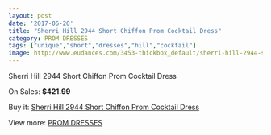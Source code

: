 ```yaml
---
layout: post
date: '2017-06-20'
title: "Sherri Hill 2944 Short Chiffon Prom Cocktail Dress"
category: PROM DRESSES
tags: ["unique","short","dresses","hill","cocktail"]
image: http://www.eudances.com/3453-thickbox_default/sherri-hill-2944-short-chiffon-prom-cocktail-dress.jpg
---
```

Sherri Hill 2944 Short Chiffon Prom Cocktail Dress

On Sales: **$421.99**
<a href="https://www.eudances.com/en/prom-dresses/1167-sherri-hill-2944-short-chiffon-prom-cocktail-dress.html"><amp-img layout="responsive" width="600" height="600" src="//www.eudances.com/3453-thickbox_default/sherri-hill-2944-short-chiffon-prom-cocktail-dress.jpg" alt="Sherri Hill 2944 Short Chiffon Prom Cocktail Dress 0" /></a>
<a href="https://www.eudances.com/en/prom-dresses/1167-sherri-hill-2944-short-chiffon-prom-cocktail-dress.html"><amp-img layout="responsive" width="600" height="600" src="//www.eudances.com/3458-thickbox_default/sherri-hill-2944-short-chiffon-prom-cocktail-dress.jpg" alt="Sherri Hill 2944 Short Chiffon Prom Cocktail Dress 1" /></a>
<a href="https://www.eudances.com/en/prom-dresses/1167-sherri-hill-2944-short-chiffon-prom-cocktail-dress.html"><amp-img layout="responsive" width="600" height="600" src="//www.eudances.com/3457-thickbox_default/sherri-hill-2944-short-chiffon-prom-cocktail-dress.jpg" alt="Sherri Hill 2944 Short Chiffon Prom Cocktail Dress 2" /></a>
<a href="https://www.eudances.com/en/prom-dresses/1167-sherri-hill-2944-short-chiffon-prom-cocktail-dress.html"><amp-img layout="responsive" width="600" height="600" src="//www.eudances.com/3456-thickbox_default/sherri-hill-2944-short-chiffon-prom-cocktail-dress.jpg" alt="Sherri Hill 2944 Short Chiffon Prom Cocktail Dress 3" /></a>
<a href="https://www.eudances.com/en/prom-dresses/1167-sherri-hill-2944-short-chiffon-prom-cocktail-dress.html"><amp-img layout="responsive" width="600" height="600" src="//www.eudances.com/3455-thickbox_default/sherri-hill-2944-short-chiffon-prom-cocktail-dress.jpg" alt="Sherri Hill 2944 Short Chiffon Prom Cocktail Dress 4" /></a>
<a href="https://www.eudances.com/en/prom-dresses/1167-sherri-hill-2944-short-chiffon-prom-cocktail-dress.html"><amp-img layout="responsive" width="600" height="600" src="//www.eudances.com/3454-thickbox_default/sherri-hill-2944-short-chiffon-prom-cocktail-dress.jpg" alt="Sherri Hill 2944 Short Chiffon Prom Cocktail Dress 5" /></a>

Buy it: [Sherri Hill 2944 Short Chiffon Prom Cocktail Dress](https://www.eudances.com/en/prom-dresses/1167-sherri-hill-2944-short-chiffon-prom-cocktail-dress.html "Sherri Hill 2944 Short Chiffon Prom Cocktail Dress")

View more: [PROM DRESSES](https://www.eudances.com/en/13-prom-dresses "PROM DRESSES")